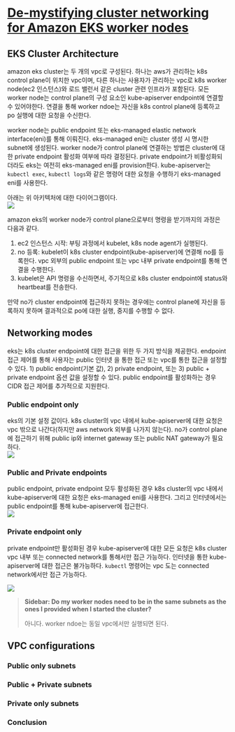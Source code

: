 # [De-mystifying cluster networking for Amazon EKS worker nodes](https://aws.amazon.com/ko/blogs/containers/de-mystifying-cluster-networking-for-amazon-eks-worker-nodes/)

## EKS Cluster Architecture
amazon eks cluster는 두 개의 vpc로 구성된다. 하나는 aws가 관리하는 k8s control plane이 위치한 vpc이며, 다른 하나는 사용자가 관리하는 vpc로 k8s worker node(ec2 인스턴스)와 로드 밸런서 같은 cluster 관련 인프라가 포함된다. 모든 worker node는 control plane의 구성 요소인 kube-apiserver endpoint에 연결할 수 있어야한다. 연결을 통해 worker ndoe는 자신을 k8s control plane에 등록하고 po 실행에 대한 요청을 수신한다.

worker node는 public endpoint 또는 eks-managed elastic network interface(eni)를 통해 이뤄진다. eks-managed eni는 cluster 생성 시 명시한 subnet에 생성된다. worker node가 control plane에 연결하는 방법은 cluster에 대한 private endpoint 활성화 여부에 따라 결정된다. private endpoint가 비활성화되더라도 eks는 여전히 eks-managed eni를 provision한다. kube-apiserver는 `kubectl exec`, `kubectl logs`와 같은 명령어 대한 요청을 수행하기 eks-managed eni를 사용한다.

아래는 위 아키텍처에 대한 다이어그램이다.  
![](https://d2908q01vomqb2.cloudfront.net/fe2ef495a1152561572949784c16bf23abb28057/2020/04/10/eks_architecture.png)

amazon eks의 worker node가 control plane으로부터 명령을 받기까지의 과정은 다음과 같다.
1. ec2 인스턴스 시작: 부팅 과정에서 kubelet, k8s node agent가 실행된다.
2. no 등록: kubelet이 k8s cluster endpoint(kube-apiserver)에 연결해 no를 등록한다. vpc 외부의 public endpoint 또는 vpc 내부 private endpoint를 통해 연결을 수행한다.
3. kubelet은 API 명령을 수신하면서, 주기적으로 k8s cluster endpoint에 status와 heartbeat를 전송한다.

만약 no가 cluster endpoint에 접근하지 못하는 경우에는 control plane에 자신을 등록하지 못하며 결과적으로 po에 대한 실행, 중지를 수행할 수 없다.

## Networking modes
eks는 k8s cluster endpoint에 대한 접근을 위한 두 가지 방식을 제공한다. endpoint 접근 제어를 통해 사용자는 public 인터넷 을 통한 접근 또는 vpc를 통한 접근을 설정할 수 있다. 1) public endpoint(기본 값), 2) private endpoint, 또는 3) public + private endpoint 옵션 값을 설정할 수 있다. public endpoint를 활성화하는 경우 CIDR 접근 제어를 추가적으로 지원한다.

### Public endpoint only
eks의 기본 설정 값이다. k8s cluster의 vpc 내에서 kube-apiserver에 대한 요청은 vpc 밖으로 나간다(하지만 aws network 외부를 나가지 않는다). no가 control plane에 접근하기 위해 public ip와 internet gateway 또는 public NAT gateway가 필요하다.  
![](https://d2908q01vomqb2.cloudfront.net/fe2ef495a1152561572949784c16bf23abb28057/2020/04/10/endpoint_public.png)

### Public and Private endpoints
public endpoint, private endpoint 모두 활성화된 경우 k8s cluster의 vpc 내에서 kube-apiserver에 대한 요청은 eks-managed eni를 사용한다. 그리고 인터넷에서는 public endpoint를 통해 kube-apiserver에 접근한다.  
![](https://d2908q01vomqb2.cloudfront.net/fe2ef495a1152561572949784c16bf23abb28057/2020/04/10/endpoint_pubprivate.png)

### Private endpoint only
private endpoint만 활성화된 경우 kube-apiserver에 대한 모든 요청은 k8s cluster vpc 내부 또는 connected network를 통해서만 접근 가능하다. 인터넷을 통한 kube-apiserver에 대한 접근은 불가능하다. `kubectl` 명령어는 vpc 도는 connected network에서만 접근 가능하다.

![](https://d2908q01vomqb2.cloudfront.net/fe2ef495a1152561572949784c16bf23abb28057/2020/04/10/endpoint_private.png)

> **Sidebar: Do my worker nodes need to be in the same subnets as the ones I provided when I started the cluster?**
>
> 아니다. worker ndoe는 동일 vpc에서만 실행되면 된다.

## VPC configurations

### Public only subnets

### Public + Private subnets

### Private only subnets

### Conclusion